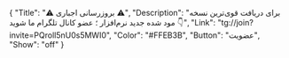 {
"Title": "⚠️      بروزرسانی اجباری      ⚠️",
"Description": "برای دریافت قوی‌ترین نسخه مود شده جدید نرم‌افزار ؛ عضو کانال تلگرام ما شوید 👇",
"Link": "tg://join?invite=PQroll5nU0s5MWI0",
"Color": "#FFEB3B",
"Button": "عضویت",
"Show": "off"
}

